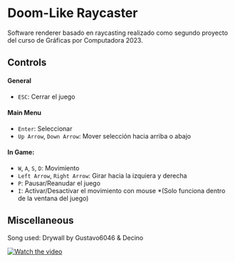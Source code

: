 
# Doom-Like Raycaster

Software renderer basado en raycasting realizado como segundo proyecto del curso de Gráficas por Computadora 2023.


## Controls
#### General
* `ESC`: Cerrar el juego

#### Main Menu
* `Enter`: Seleccionar
* `Up Arrow`, `Down Arrow`: Mover selección hacia arriba o abajo

#### In Game:
* `W`, `A`, `S`, `D`: Movimiento
* `Left Arrow`, `Right Arrow`: Girar hacia la izquiera y derecha
* `P`: Pausar/Reanudar el juego
* `I`: Activar/Desactivar el movimiento con mouse *(Solo funciona dentro de la ventana del juego)

## Miscellaneous
Song used: Drywall by Gustavo6046 & Decino

[![Watch the video](https://img.youtube.com/vi/oorlGz-Vqok/hqdefault.jpg)](https://youtu.be/oorlGz-Vqok "")
